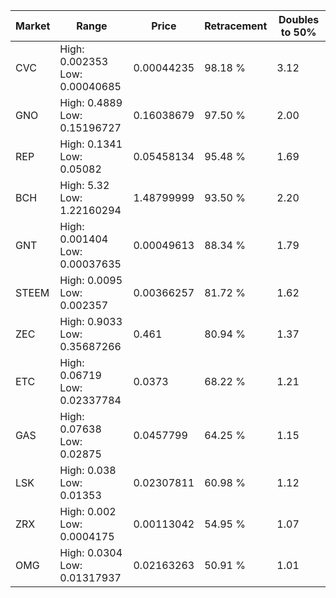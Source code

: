 | Market | Range | Price| Retracement | Doubles to 50% |
| --- | --- | --- | --- | --- |
| CVC | High: 0.002353<br />Low: 0.00040685 | 0.00044235 | 98.18 % | 3.12 |
| GNO | High: 0.4889<br />Low: 0.15196727 | 0.16038679 | 97.50 % | 2.00 |
| REP | High: 0.1341<br />Low: 0.05082 | 0.05458134 | 95.48 % | 1.69 |
| BCH | High: 5.32<br />Low: 1.22160294 | 1.48799999 | 93.50 % | 2.20 |
| GNT | High: 0.001404<br />Low: 0.00037635 | 0.00049613 | 88.34 % | 1.79 |
| STEEM | High: 0.0095<br />Low: 0.002357 | 0.00366257 | 81.72 % | 1.62 |
| ZEC | High: 0.9033<br />Low: 0.35687266 | 0.461 | 80.94 % | 1.37 |
| ETC | High: 0.06719<br />Low: 0.02337784 | 0.0373 | 68.22 % | 1.21 |
| GAS | High: 0.07638<br />Low: 0.02875 | 0.0457799 | 64.25 % | 1.15 |
| LSK | High: 0.038<br />Low: 0.01353 | 0.02307811 | 60.98 % | 1.12 |
| ZRX | High: 0.002<br />Low: 0.0004175 | 0.00113042 | 54.95 % | 1.07 |
| OMG | High: 0.0304<br />Low: 0.01317937 | 0.02163263 | 50.91 % | 1.01 |
